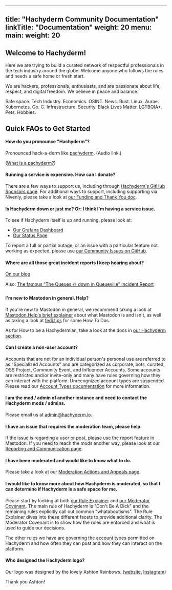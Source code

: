 
---
title: "Hachyderm Community Documentation"
linkTitle: "Documentation"
weight: 20
menu:
  main:
    weight: 20
---

## Welcome to Hachyderm!

Here we are trying to build a curated network of respectful professionals in the tech industry around the globe. Welcome anyone who follows the rules and needs a safe home or fresh start.

We are hackers, professionals, enthusiasts, and are passionate about life, respect, and digital freedom. We believe in peace and balance.

Safe space. Tech Industry. Economics. OSINT. News. Rust. Linux. Aurae. Kubernetes. Go. C. Infrastructure. Security. Black Lives Matter. LGTBQIA+. Pets. Hobbies.

## Quick FAQs to Get Started

#### How do you pronounce "Hachyderm"?

Pronounced hack-a-derm like [pachyderm](https://forvo.com/word/pachyderm/#en). (Audio link.)

([What is a pachyderm?](https://en.wikipedia.org/wiki/Pachydermata))

#### Running a service is expensive. How can I donate?

There are a few ways to support us, including through [Hachyderm's GitHub Sponsors page](https://github.com/sponsors/hachyderm).
For additional ways to support, including supporting via Nivenly, please take a look at [our Funding and Thank You doc](thank-you/).

#### Is Hachyderm down or just me? Or: I think I'm having a service issue.

To see if Hachyderm itself is up and running, please look at:

* [Our Grafana Dashboard](https://grafana.hachyderm.io/public)
* [Our Status Page](https://status.hachyderm.io)

To report a full or partial outage, or an issue with a particular feature not working as expected, please use
[our Community Issues on GitHub](https://github.com/hachyderm/community/issues/new/choose).

#### Where are all those great incident reports I keep hearing about?

[On our blog](../blog).

Also: [The famous "The Queues ☃️ down in Queueville" Incident Report](../blog/2022/12/20/the-queues-%EF%B8%8F-down-in-queueville/)

#### I'm new to Mastodon in general. Help?

If you're new to Mastodon in general, we recommend taking a look at [Mastodon.Help's brief explainer](https://mastodon.help/)
about what Mastodon is and isn't, as well as taking a look at [fedi.tips](https://fedi.tips/) for some How To Dos.

As for How to be a Hachydermian, take a look at the docs in [our Hachyderm section](/docs/hachyderm/).

#### Can I create a non-user account?

Accounts that are not for an individual person's personal use are referred to as "Specialized Accounts"
and are categorized as corporate, bots, curated, OSS Project, Community Event, and Influencer Accounts.
Some accounts are restricted and/or invite-only and many have rules governing how they can interact with
the platform. Unrecognized account types are suspended. Please read our [Account Types documentation](account-types/)
for more information.

#### I am the mod / admin of another instance and need to contact the Hachyderm mods / admins.

Please email us at [admin@hachyderm.io](mailto:admin@hachyderm.io).

#### I have an issue that requires the moderation team, please help.

If the issue is regarding a user or post, please use the report feature in Mastodon. If you need to
reach the mods another way, please look at our [Reporting and Communication page](moderation/reporting/).

#### I have been moderated and would like to know what to do.

Please take a look at our [Moderation Actions and Appeals page](moderation/actions-and-appeals/).

#### I would like to know more about how Hachyderm is moderated, so that I can determine if Hachyderm is a safe space for me.

Please start by looking at both [our Rule Explainer](rule-explainer/) and [our Moderator Covenant](moderation/covenant/).
The main rule of Hachyderm is "Don't Be A Dick" and the remaining rules explicitly call out common
"whataboutisms". The Rule Explainer dives into these different facets to provide additional clarity.
The Moderator Covenant is to show how the rules are enforced and what is used to guide our decisions.

The other rules we have are governing [the account types](account-types/) permitted on Hachyderm and how
often they can post and how they can interact on the platform.

#### Who designed the Hachyderm logo?

Our logo was designed by the lovely Ashton Rainbows. ([website](https://ashtonrainbows.com/), [Instagram](https://www.instagram.com/ashtonrainbows/)) 

Thank you Ashton!
